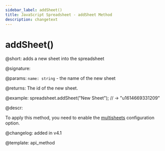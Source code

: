 ```yaml
---
sidebar_label: addSheet()
title: JavaScript Spreadsheet - addSheet Method
description: changetext
---
```


# addSheet()

@short: adds a new sheet into the spreadsheet

@signature:

@params:
`name: string` - the name of the new sheet

@returns:
The id of the new sheet.

@example:
spreadsheet.addSheet("New Sheet");
// -> "u1614669331209"

@descr:

To apply this method, you need to enable the [multisheets](api/spreadsheet_multisheets_config.md) configuration option.

@changelog: added in v4.1

@template: api_method